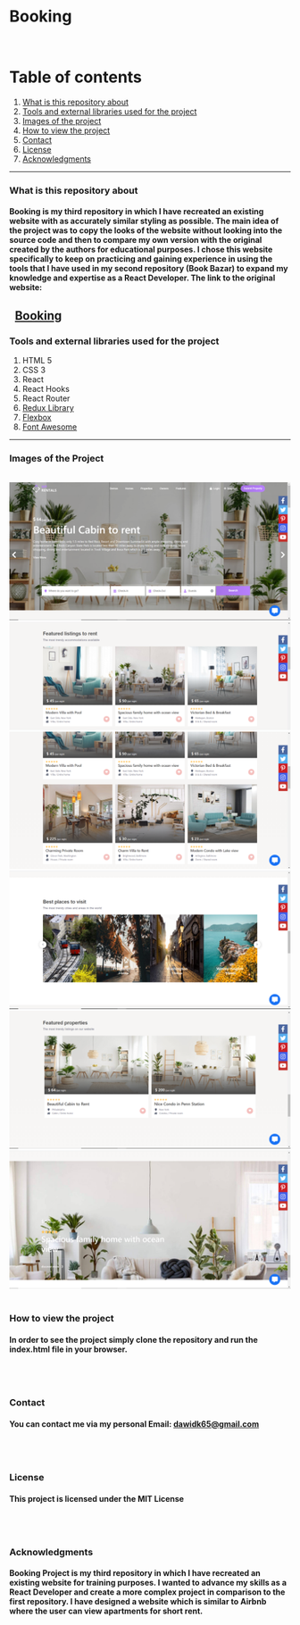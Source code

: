 # Booking
&nbsp;

# Table of contents
1. [What is this repository about](#introduction)
2. [Tools and external libraries used for the project](#tools)
3. [Images of the project](#images)
4. [How to view the project](#installation)
5. [Contact](#Contact)
6. [License](#License)
7. [Acknowledgments](#Acknowledgments)
&nbsp;
---
<a name="introduction"></a>
### What is this repository about

#### Booking is my third repository in which I have recreated an existing website with as accurately similar styling as possible. The main idea of the project was to copy the looks of the website without looking into the source code and then to compare my own version with the original created by the authors for educational purposes. I chose this website specifically to keep on practicing and gaining experience in using the tools that I have used in my second repository (Book Bazar) to expand my knowledge and expertise as a React Developer. The link to the original website:
&nbsp;
[Booking](https://main.wprentals.org/)
&nbsp;
---
<a name="tools"></a>
### Tools and external libraries used for the project
 1. HTML 5
 2. CSS 3
 3. React
 4. React Hooks
 5. React Router
 6. [Redux Library](https://redux.js.org/)
 7. [Flexbox](https://css-tricks.com/snippets/css/a-guide-to-flexbox/)
 8. [Font Awesome](https://fontawesome.com/)
&nbsp;
---
<a name="images"></a>
### Images of the Project
&nbsp;
![](src/images/1.PNG)
![](src/images/2.PNG)
![](src/images/3.PNG)
![](src/images/4.PNG)
![](src/images/5.PNG)
![](src/images/6.PNG)
&nbsp;

<a name="installation"></a>
### How to view the project

#### In order to see the project simply clone the repository and run the index.html file in your browser.
&nbsp;
---

### Contact

#### You can contact me via my personal Email: dawidk65@gmail.com
&nbsp;
---

### License

#### This project is licensed under the MIT License
&nbsp;
---

### Acknowledgments

#### Booking Project is my third repository in which I have recreated an existing website for training purposes. I wanted to advance my skills as a React Developer and create a more complex project in comparison to the first repository. I have designed a website which is similar to Airbnb where the user can view apartments for short rent.
&nbsp;
